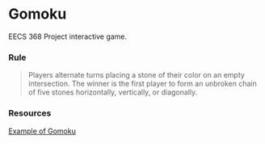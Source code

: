 # Gomoku
EECS 368 Project interactive game.

### Rule
>Players alternate turns placing a stone of their color on an empty intersection. The winner is the first player to form an unbroken chain of five stones horizontally, vertically, or diagonally.

### Resources
[Example of Gomoku ](https://www.jianshu.com/p/b178be0fbec3/)
